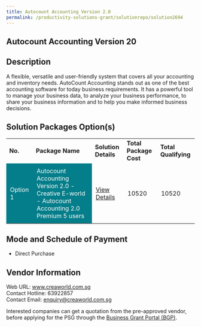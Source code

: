 ```yaml
---
title: Autocount Accounting Version 2.0
permalink: /productivity-solutions-grant/solutionrepo/solution2694
---
```


## Autocount Accounting Version 20

## Description

A flexible, versatile and user-friendly system that covers all your accounting and inventory needs.
AutoCount Accounting stands out as one of the best accounting software for today business requirements. It has a powerful tool to manage your business data, to analyze your business performance, to share your business information and to help you make informed business decisions.

## Solution Packages Option(s)

<table>
<tr>
<td><b>No.</b></td>
<td><b>Package Name</b></td>
<td><b>Solution Details</b></td>
<td><b>Total Package Cost</b></td>
<td><b>Total Qualifying</b></td>
</tr>
<tr>
<td style='padding: 10px; background-color: #037E8A; color: #FFFFFF;'>Option 1</td>
<td style='padding: 10px; background-color: #037E8A; color: #FFFFFF;'>Autocount Accounting Version 2.0 - Creative E-world - Autocount Accounting 2.0 Premium 5 users</td>
<td style='padding: 10px;'><a href='https://www.gobusiness.gov.sg/images/psg/Creative_E-World_Autocount_20210280_Annex_3_Part_3.pdf' target='_blank'>View Details</a></td>
<td style='padding: 10px;'>10520</td>
<td style='padding: 10px;'>10520</td>
</tr>
</table>

## Mode and Schedule of Payment

 - Direct Purchase

## Vendor Information

 Web URL: www.creaworld.com.sg <br>Contact Hotline: 63922857 <br>Contact Email: enquiry@creaworld.com.sg <br>

Interested companies can get a quotation from the pre-approved vendor, before applying for the PSG through the <a href='https://www.businessgrants.gov.sg/' target='_blank' rel='noopener'>Business Grant Portal (BGP)</a>.

<script src="/jquery/resize-tables.js"></script>

